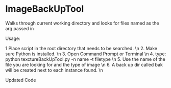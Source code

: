 # ImageBackUpTool
Walks through current working directory and looks for files named as the arg passed in

Usage:

1 Place script in the root directory that needs to be searched. \n
2. Make sure Python is installed. \n
3. Open Command Prompt or Terminal \n
4. type: python texctureBackUpTool.py -n name -t filetype \n
5. Use the name of the file you are looking for and the type of image \n
6. A back up dir called bak will be created next to each instance found. \n

Updated Code
